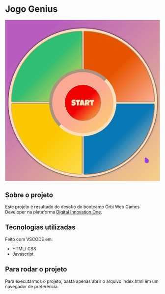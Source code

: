 # Jogo Genius

![Demonstração](.assets\JogoGenius.gif)

## Sobre o projeto

Este projeto é resultado do desafio do bootcamp Órbi Web Games Developer na plataforma [Digital Innovation One](https://www.dio.me).

## Tecnologias utilizadas

Feito com VSCODE em:

- HTML/ CSS
- Javascript

## Para rodar o projeto

Para executarmos o projeto, basta apenas abrir o arquivo index.html em um navegador de preferência.